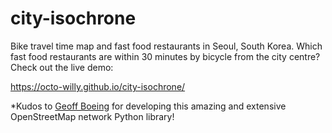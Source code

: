# city-isochrone
Bike travel time map and fast food restaurants in Seoul, South Korea. Which fast food restaurants are within 30 minutes by bicycle from the city centre? Check out the live demo:

https://octo-willy.github.io/city-isochrone/

*Kudos to [Geoff Boeing](https://github.com/gboeing/osmnx) for developing this amazing and extensive OpenStreetMap network Python library!

